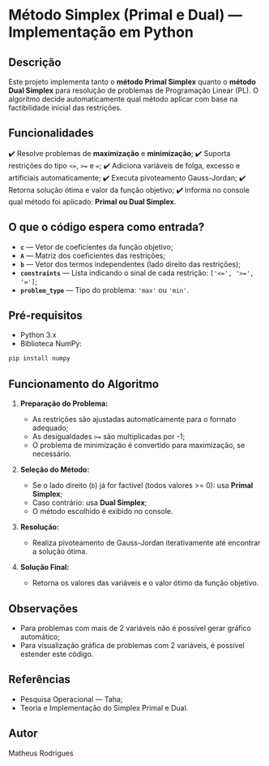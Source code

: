# Método Simplex (Primal e Dual) — Implementação em Python

## Descrição

Este projeto implementa tanto o **método Primal Simplex** quanto o **método Dual Simplex** para resolução de problemas de Programação Linear (PL). O algoritmo decide automaticamente qual método aplicar com base na factibilidade inicial das restrições.

## Funcionalidades

✔️ Resolve problemas de **maximização** e **minimização**;
✔️ Suporta restrições do tipo `<=`, `>=` e `=`;
✔️ Adiciona variáveis de folga, excesso e artificiais automaticamente;
✔️ Executa pivoteamento Gauss-Jordan;
✔️ Retorna solução ótima e valor da função objetivo;
✔️ Informa no console qual método foi aplicado: **Primal ou Dual Simplex**.

## O que o código espera como entrada?

* **`c`** — Vetor de coeficientes da função objetivo;
* **`A`** — Matriz dos coeficientes das restrições;
* **`b`** — Vetor dos termos independentes (lado direito das restrições);
* **`constraints`** — Lista indicando o sinal de cada restrição: `['<=', '>=', '=']`;
* **`problem_type`** — Tipo do problema: `'max'` ou `'min'`.

## Pré-requisitos

* Python 3.x
* Biblioteca NumPy:

```bash
pip install numpy
```

## Funcionamento do Algoritmo

1. **Preparação do Problema:**

   * As restrições são ajustadas automaticamente para o formato adequado;
   * As desigualdades `>=` são multiplicadas por -1;
   * O problema de minimização é convertido para maximização, se necessário.

2. **Seleção do Método:**

   * Se o lado direito (`b`) já for factível (todos valores >= 0): usa **Primal Simplex**;
   * Caso contrário: usa **Dual Simplex**;
   * O método escolhido é exibido no console.

3. **Resolução:**

   * Realiza pivoteamento de Gauss-Jordan iterativamente até encontrar a solução ótima.

4. **Solução Final:**

   * Retorna os valores das variáveis e o valor ótimo da função objetivo.


## Observações

* Para problemas com mais de 2 variáveis não é possível gerar gráfico automático;
* Para visualização gráfica de problemas com 2 variáveis, é possível estender este código.

## Referências

* Pesquisa Operacional — Taha;
* Teoria e Implementação do Simplex Primal e Dual.

## Autor

Matheus Rodrigues
